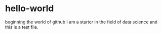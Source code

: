 # hello-world
beginning the world of github
I am a starter in the field of data science and this is a test file.
